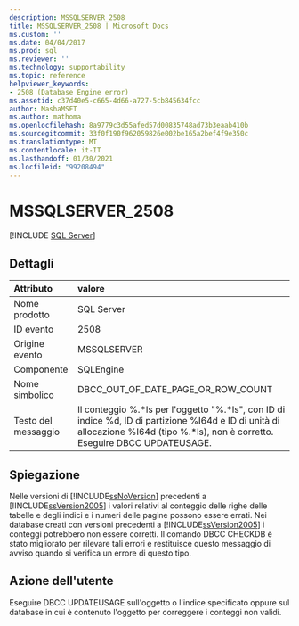 ```yaml
---
description: MSSQLSERVER_2508
title: MSSQLSERVER_2508 | Microsoft Docs
ms.custom: ''
ms.date: 04/04/2017
ms.prod: sql
ms.reviewer: ''
ms.technology: supportability
ms.topic: reference
helpviewer_keywords:
- 2508 (Database Engine error)
ms.assetid: c37d40e5-c665-4d66-a727-5cb845634fcc
author: MashaMSFT
ms.author: mathoma
ms.openlocfilehash: 8a9779c3d55afed57d00835748ad73b3eaab410b
ms.sourcegitcommit: 33f0f190f962059826e002be165a2bef4f9e350c
ms.translationtype: MT
ms.contentlocale: it-IT
ms.lasthandoff: 01/30/2021
ms.locfileid: "99208494"
---
```

# <a name="mssqlserver_2508"></a>MSSQLSERVER_2508
 [!INCLUDE [SQL Server](../../includes/applies-to-version/sqlserver.md)]
  
## <a name="details"></a>Dettagli  
  
| Attributo | valore |  
| :-------- | :---- |  
|Nome prodotto|SQL Server|  
|ID evento|2508|  
|Origine evento|MSSQLSERVER|  
|Componente|SQLEngine|  
|Nome simbolico|DBCC_OUT_OF_DATE_PAGE_OR_ROW_COUNT|  
|Testo del messaggio|Il conteggio %.*ls per l'oggetto "%.\*ls", con ID di indice %d, ID di partizione %I64d e ID di unità di allocazione %I64d (tipo %.\*ls), non è corretto. Eseguire DBCC UPDATEUSAGE.|  
  
## <a name="explanation"></a>Spiegazione  
Nelle versioni di [!INCLUDE[ssNoVersion](../../includes/ssnoversion-md.md)] precedenti a [!INCLUDE[ssVersion2005](../../includes/ssversion2005-md.md)] i valori relativi al conteggio delle righe delle tabelle e degli indici e i numeri delle pagine possono essere errati. Nei database creati con versioni precedenti a [!INCLUDE[ssVersion2005](../../includes/ssversion2005-md.md)] i conteggi potrebbero non essere corretti. Il comando DBCC CHECKDB è stato migliorato per rilevare tali errori e restituisce questo messaggio di avviso quando si verifica un errore di questo tipo.  
  
## <a name="user-action"></a>Azione dell'utente  
Eseguire DBCC UPDATEUSAGE sull'oggetto o l'indice specificato oppure sul database in cui è contenuto l'oggetto per correggere i conteggi non validi.  
  
